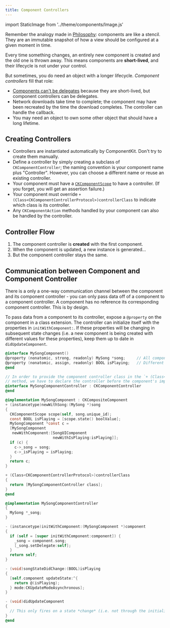 ```yaml
---
title: Component Controllers
---
```


import StaticImage from '../theme/components/Image.js'

Remember the analogy made in [Philosophy](philosophy.html): components are like a stencil. They are an immutable snapshot of how a view should be configured at a given moment in time.

Every time something changes, an entirely new component is created and the old one is thrown away. This means components are **short-lived**, and their lifecycle is not under your control.

But sometimes, you do need an object with a longer lifecycle. *Component controllers* fill that role:

- [Components can't be delegates](components-cant-be-delegates.html) because they are short-lived, but component controllers can be delegates.
- Network downloads take time to complete; the component may have been recreated by the time the download completes. The controller can handle the callback.
- You may need an object to own some other object that should have a long lifetime.

## Creating Controllers

- Controllers are instantiated automatically by ComponentKit. Don't try to create them manually.
- Define a controller by simply creating a subclass of `CKComponentController`; the naming convention is your component name plus "Controller". However, you can choose a different name or reuse an existing controller.
- Your component must have a <a href="scopes.html">`CKComponentScope`</a> to have a controller. (If you forget, you will get an assertion failure.)
- Your component must override `+ (Class<CKComponentControllerProtocol>)controllerClass` to indicate which class is its controller.
- Any `CKComponentAction` methods handled by your component can also be handled by the controller.

## Controller Flow

<StaticImage src="assets/component-controllers.png" alt="Component Controller Flow" width="338" height="242" />

1. The component controller is **created** with the first component.
2. When the component is updated, a new instance is generated…
3. But the component controller stays the same.

## Communication between Component and Component Controller  

There is a only a one-way communication channel between the component and its component controller - you can only pass data off of a component to a component controller. A component has no reference its corresponding component controller. This is by design.

To pass data from a component to its controller, expose a `@property` on the component in a class extension. The controller can initialize itself with the properties in `initWithComponent:`. If these properties will be changing in subsequent state changes (i.e. a new component is being created with different values for these properties), keep them up to date in `didUpdateComponent`.

```objectivec highlight
@interface MySongComponent()
@property (nonatomic, strong, readonly) MySong *song;     // All components for a controller share the same value
@property (nonatomic, assign, readonly) BOOL isPlaying;   // Different components may have different values (part of component state)
@end

// In order to provide the component controller class in the `+ (Class<CKComponentControllerProtocol>)controllerClass`
// method, we have to declare the controller before the component's implementation.
@interface MySongComponentController : CKComponentController
@end

@implementation MySongComponent : CKCompositeComponent
+ (instancetype)newWithSong:(MySong *)song
{
  CKComponentScope scope(self, song.unique_id);
  const BOOL isPlaying = [scope.state() boolValue];
  MySongComponent *const c =
  [MySongComponent
   newWithComponent:[SongUIComponent
                     newWithIsPlaying:isPlaying]];
  if (c) {
    c->_song = song;
    c->_isPlaying = isPlaying;
  }
  return c;
}

+ (Class<CKComponentControllerProtocol>)controllerClass
{
  return [MySongComponentController class];
}
@end

@implementation MySongComponentController
{
  MySong *_song;
}

- (instancetype)initWithComponent:(MySongComponent *)component
{
  if (self = [super initWithComponent:component]) {
    _song = component.song;
    [_song.setDelegate:self];
  }
  return self;
}

- (void)songStateDidChange:(BOOL)isPlaying
{
  [self.component updateState:^{
    return @(isPlaying);
  } mode:CKUpdateModeAsynchronous];
}

- (void)didUpdateComponent
{
  // This only fires on a state *change* (i.e. not through the initializer path).
}
@end
```
